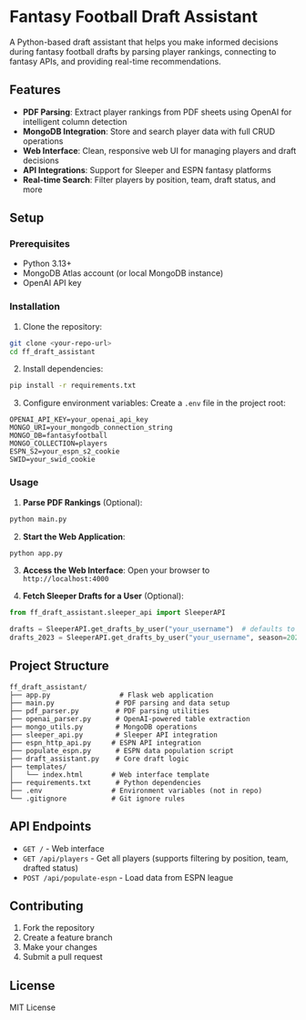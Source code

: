 # Fantasy Football Draft Assistant

A Python-based draft assistant that helps you make informed decisions during fantasy football drafts by parsing player rankings, connecting to fantasy APIs, and providing real-time recommendations.

## Features

- **PDF Parsing**: Extract player rankings from PDF sheets using OpenAI for intelligent column detection
- **MongoDB Integration**: Store and search player data with full CRUD operations
- **Web Interface**: Clean, responsive web UI for managing players and draft decisions
- **API Integrations**: Support for Sleeper and ESPN fantasy platforms
- **Real-time Search**: Filter players by position, team, draft status, and more

## Setup

### Prerequisites
- Python 3.13+
- MongoDB Atlas account (or local MongoDB instance)
- OpenAI API key

### Installation

1. Clone the repository:
```bash
git clone <your-repo-url>
cd ff_draft_assistant
```

2. Install dependencies:
```bash
pip install -r requirements.txt
```

3. Configure environment variables:
Create a `.env` file in the project root:
```
OPENAI_API_KEY=your_openai_api_key
MONGO_URI=your_mongodb_connection_string
MONGO_DB=fantasyfootball
MONGO_COLLECTION=players
ESPN_S2=your_espn_s2_cookie
SWID=your_swid_cookie
```

### Usage

1. **Parse PDF Rankings** (Optional):
```bash
python main.py
```

2. **Start the Web Application**:
```bash
python app.py
```

3. **Access the Web Interface**:
Open your browser to `http://localhost:4000`

4. **Fetch Sleeper Drafts for a User** (Optional):
```python
from ff_draft_assistant.sleeper_api import SleeperAPI

drafts = SleeperAPI.get_drafts_by_user("your_username")  # defaults to current season
drafts_2023 = SleeperAPI.get_drafts_by_user("your_username", season=2023)
```

## Project Structure

```
ff_draft_assistant/
├── app.py                 # Flask web application
├── main.py               # PDF parsing and data setup
├── pdf_parser.py         # PDF parsing utilities
├── openai_parser.py      # OpenAI-powered table extraction
├── mongo_utils.py        # MongoDB operations
├── sleeper_api.py        # Sleeper API integration
├── espn_http_api.py     # ESPN API integration
├── populate_espn.py      # ESPN data population script
├── draft_assistant.py    # Core draft logic
├── templates/
│   └── index.html       # Web interface template
├── requirements.txt      # Python dependencies
├── .env                 # Environment variables (not in repo)
└── .gitignore           # Git ignore rules
```

## API Endpoints

- `GET /` - Web interface
- `GET /api/players` - Get all players (supports filtering by position, team, drafted status)
- `POST /api/populate-espn` - Load data from ESPN league

## Contributing

1. Fork the repository
2. Create a feature branch
3. Make your changes
4. Submit a pull request

## License

MIT License
